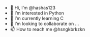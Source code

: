 - 👋 Hi, I’m @hashas123
- 👀 I’m interested in Python
- 🌱 I’m currently learning C
- 💞️ I’m looking to collaborate on ...
- 📫 How to reach me @hsngkbrkzkn

<!---
hashas123/hashas123 is a ✨ special ✨ repository because its `README.md` (this file) appears on your GitHub profile.
You can click the Preview link to take a look at your changes.
--->
